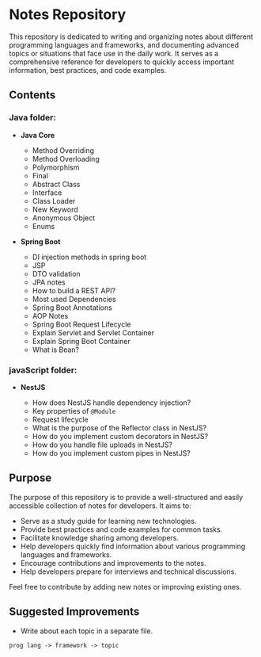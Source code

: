 # Notes Repository

This repository is dedicated to writing and organizing notes about different programming languages and frameworks, and documenting advanced topics or situations that face use in the daily work.
It serves as a comprehensive reference for developers to quickly access important information, best practices, and code examples.

## Contents

### Java folder:

- **Java Core**

  - Method Overriding
  - Method Overloading
  - Polymorphism
  - Final
  - Abstract Class
  - Interface
  - Class Loader
  - New Keyword
  - Anonymous Object
  - Enums

- **Spring Boot**

  - DI injection methods in spring boot
  - JSP
  - DTO validation
  - JPA notes
  - How to build a REST API?
  - Most used Dependencies
  - Spring Boot Annotations
  - AOP Notes
  - Spring Boot Request Lifecycle
  - Explain Servlet and Servlet Container
  - Explain Spring Boot Container
  - What is Bean?

### javaScript folder:

- **NestJS**

  - How does NestJS handle dependency injection?
  - Key properties of `@Module`
  - Request lifecycle
  - What is the purpose of the Reflector class in NestJS?
  - How do you implement custom decorators in NestJS?
  - How do you handle file uploads in NestJS?
  - How do you implement custom pipes in NestJS?

## Purpose

The purpose of this repository is to provide a well-structured and easily accessible collection of notes for developers. It aims to:

- Serve as a study guide for learning new technologies.
- Provide best practices and code examples for common tasks.
- Facilitate knowledge sharing among developers.
- Help developers quickly find information about various programming languages and frameworks.
- Encourage contributions and improvements to the notes.
- Help developers prepare for interviews and technical discussions.

Feel free to contribute by adding new notes or improving existing ones.

## Suggested Improvements

- Write about each topic in a separate file.

```
prog lang -> framework -> topic
```
